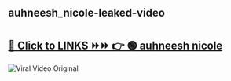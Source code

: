 
 ## auhneesh_nicole-leaked-video 

# <h2><a href="https://clipsfans.com/auhneesh_nicole&ref=git">🔗 Click to LINKS ⏩⏩ 👉 🟢 auhneesh nicole </a></h2>

<a href="https://clipsfans.com/auhneesh_nicole&ref=git" rel="nofollow" data-target="animated-image.originalLink"><img src="https://i.ibb.co.com/xMMVF88/686577567.gif" alt="Viral Video Original" style="max-width: 100%; display: inline-block;" data-target="animated-image.originalImage"></a>
